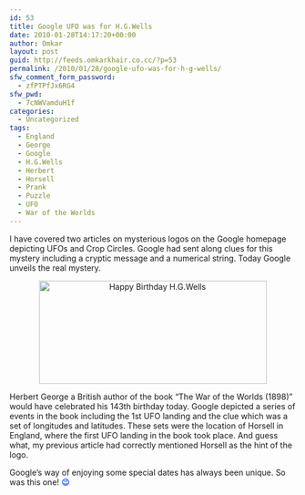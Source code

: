 ```yaml
---
id: 53
title: Google UFO was for H.G.Wells
date: 2010-01-28T14:17:20+00:00
author: Omkar
layout: post
guid: http://feeds.omkarkhair.co.cc/?p=53
permalink: /2010/01/28/google-ufo-was-for-h-g-wells/
sfw_comment_form_password:
  - zfPTPfJx6RG4
sfw_pwd:
  - 7cNWVamduH1f
categories:
  - Uncategorized
tags:
  - England
  - George
  - Google
  - H.G.Wells
  - Herbert
  - Horsell
  - Prank
  - Puzzle
  - UFO
  - War of the Worlds
---
```

I have covered two articles on mysterious logos on the Google homepage depicting UFOs and Crop Circles. Google had sent along clues for this mystery including a cryptic message and a numerical string. Today Google unveils the real mystery.

<p style="text-align: center;">
  <img src="http://2.bp.blogspot.com/_7ZYqYi4xigk/Srb8WgkT7dI/AAAAAAAAEkM/kwtx1NT4jzc/s400/hg_wells_birthday2009_part3_highres.jpg" border="0" title="Happy Birthday H.G.Wells" width="400" height="181" />
</p>

<p style="text-align: left;">
  Herbert George a British author of the book &#8220;The War of the Worlds (1898)&#8221; would have celebrated his 143th birthday today. Google depicted a series of events in the book including the 1st UFO landing and the clue which was a set of longitudes and latitudes. These sets were the location of Horsell in England, where the first UFO landing in the book took place. And guess what, my previous article had correctly mentioned Horsell as the hint of the logo.
</p>

<p style="text-align: left;">
  Google&#8217;s way of enjoying some special dates has always been unique. So was this one! <strong><span style="color: #3366ff;">😉</span></strong>
</p>